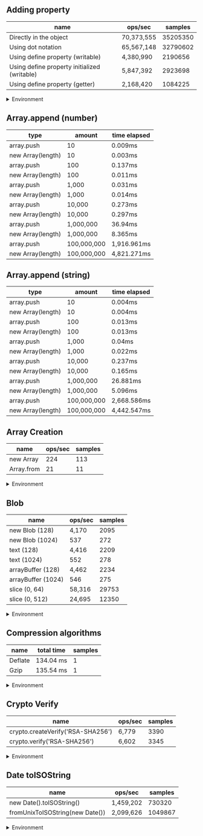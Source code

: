 ## Adding property

|name|ops/sec|samples|
|-|-|-|
|Directly in the object|70,373,555|35205350|
|Using dot notation|65,567,148|32790602|
|Using define property (writable)|4,380,990|2190656|
|Using define property initialized (writable)|5,847,392|2923698|
|Using define property (getter)|2,168,420|1084225|


<details>
<summary>Environment</summary>

* __Machine:__ linux x64 | 4 vCPUs | 7.6GB Mem
* __Run:__ Tue May 06 2025 18:01:33 GMT+0000 (Coordinated Universal Time)
* __Node:__ `v20.19.1`
</details>

<!--
{"environment":{"platform":"linux","arch":"x64","cpus":4,"totalMemory":7.597835540771484},"benchmarks":[{"name":"Directly in the object","samples":35205350,"opsSec":70373555.00795437},{"name":"Using dot notation","samples":32790602,"opsSec":65567148.763722405},{"name":"Using define property (writable)","samples":2190656,"opsSec":4380990.890891661},{"name":"Using define property initialized (writable)","samples":2923698,"opsSec":5847392.994440001},{"name":"Using define property (getter)","samples":1084225,"opsSec":2168420.257947742}]}-->

## Array.append (number)

|type|amount|time elapsed|
|-|-|-|
array.push|10|0.009ms
new Array(length)|10|0.003ms
array.push|100|0.137ms
new Array(length)|100|0.011ms
array.push|1,000|0.031ms
new Array(length)|1,000|0.014ms
array.push|10,000|0.273ms
new Array(length)|10,000|0.297ms
array.push|1,000,000|36.94ms
new Array(length)|1,000,000|8.365ms
array.push|100,000,000|1,916.961ms
new Array(length)|100,000,000|4,821.271ms
## Array.append (string)

|type|amount|time elapsed|
|-|-|-|
array.push|10|0.004ms
new Array(length)|10|0.004ms
array.push|100|0.013ms
new Array(length)|100|0.013ms
array.push|1,000|0.04ms
new Array(length)|1,000|0.022ms
array.push|10,000|0.237ms
new Array(length)|10,000|0.165ms
array.push|1,000,000|26.881ms
new Array(length)|1,000,000|5.096ms
array.push|100,000,000|2,668.586ms
new Array(length)|100,000,000|4,442.547ms

## Array Creation

|name|ops/sec|samples|
|-|-|-|
|new Array|224|113|
|Array.from|21|11|


<details>
<summary>Environment</summary>

* __Machine:__ linux x64 | 4 vCPUs | 7.6GB Mem
* __Run:__ Tue May 06 2025 18:10:22 GMT+0000 (Coordinated Universal Time)
* __Node:__ `v20.19.1`
</details>

<!--
{"environment":{"platform":"linux","arch":"x64","cpus":4,"totalMemory":7.597835540771484},"benchmarks":[{"name":"new Array","samples":113,"opsSec":224.74698476710483},{"name":"Array.from","samples":11,"opsSec":21.376689135205826}]}-->

## Blob

|name|ops/sec|samples|
|-|-|-|
|new Blob (128)|4,170|2095|
|new Blob (1024)|537|272|
|text (128)|4,416|2209|
|text (1024)|552|278|
|arrayBuffer (128)|4,462|2234|
|arrayBuffer (1024)|546|275|
|slice (0, 64)|58,316|29753|
|slice (0, 512)|24,695|12350|


<details>
<summary>Environment</summary>

* __Machine:__ linux x64 | 4 vCPUs | 7.6GB Mem
* __Run:__ Tue May 06 2025 18:16:36 GMT+0000 (Coordinated Universal Time)
* __Node:__ `v20.19.1`
</details>

<!--
{"environment":{"platform":"linux","arch":"x64","cpus":4,"totalMemory":7.597835540771484},"benchmarks":[{"name":"new Blob (128)","samples":2095,"opsSec":4170.476390213525},{"name":"new Blob (1024)","samples":272,"opsSec":537.9264797566884},{"name":"text (128)","samples":2209,"opsSec":4416.43505390439},{"name":"text (1024)","samples":278,"opsSec":552.8890514338505},{"name":"arrayBuffer (128)","samples":2234,"opsSec":4462.32641969694},{"name":"arrayBuffer (1024)","samples":275,"opsSec":546.6623421368367},{"name":"slice (0, 64)","samples":29753,"opsSec":58316.47089047497},{"name":"slice (0, 512)","samples":12350,"opsSec":24695.357618502727}]}-->

## Compression algorithms

|name|total time|samples|
|-|-|-|
|Deflate|134.04 ms|1|
|Gzip|135.54 ms|1|


<details>
<summary>Environment</summary>

* __Machine:__ linux x64 | 4 vCPUs | 7.6GB Mem
* __Run:__ Tue May 06 2025 18:19:17 GMT+0000 (Coordinated Universal Time)
* __Node:__ `v20.19.1`
</details>

<!--
{"environment":{"platform":"linux","arch":"x64","cpus":4,"totalMemory":7.597835540771484},"benchmarks":[{"name":"Deflate","samples":1,"totalTime":0.134036983},{"name":"Gzip","samples":1,"totalTime":0.135540509}]}-->

## Crypto Verify

|name|ops/sec|samples|
|-|-|-|
|crypto.createVerify('RSA-SHA256')|6,779|3390|
|crypto.verify('RSA-SHA256')|6,602|3345|


<details>
<summary>Environment</summary>

* __Machine:__ linux x64 | 4 vCPUs | 7.6GB Mem
* __Run:__ Tue May 06 2025 18:26:48 GMT+0000 (Coordinated Universal Time)
* __Node:__ `v20.19.1`
</details>

<!--
{"environment":{"platform":"linux","arch":"x64","cpus":4,"totalMemory":7.597835540771484},"benchmarks":[{"name":"crypto.createVerify('RSA-SHA256')","samples":3390,"opsSec":6779.248981239361},{"name":"crypto.verify('RSA-SHA256')","samples":3345,"opsSec":6602.18838563941}]}-->

## Date toISOString

|name|ops/sec|samples|
|-|-|-|
|new Date().toISOString()|1,459,202|730320|
|fromUnixToISOString(new Date())|2,099,626|1049867|


<details>
<summary>Environment</summary>

* __Machine:__ linux x64 | 4 vCPUs | 7.6GB Mem
* __Run:__ Tue May 06 2025 18:30:12 GMT+0000 (Coordinated Universal Time)
* __Node:__ `v20.19.1`
</details>

<!--
{"environment":{"platform":"linux","arch":"x64","cpus":4,"totalMemory":7.597835540771484},"benchmarks":[{"name":"new Date().toISOString()","samples":730320,"opsSec":1459202.8981889072},{"name":"fromUnixToISOString(new Date())","samples":1049867,"opsSec":2099626.8308473}]}-->
